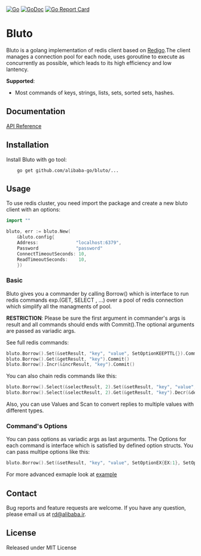 [![Go](https://github.com/alibaba-go/bluto/workflows/Go/badge.svg)](https://github.com/alibaba-go/bluto/actions)
[![GoDoc](https://pkg.go.dev/badge/github.com/alibaba-go/bluto?status.svg)](https://pkg.go.dev/github.com/alibaba-go/bluto?tab=doc)
[![Go Report Card](https://goreportcard.com/badge/github.com/alibaba-go/bluto)](https://goreportcard.com/report/github.com/alibaba-go/bluto)

# Bluto
Bluto is a golang implementation of redis client based on [Redigo](https://github.com/gomodule/redigo).The client manages a connection pool 
for each node, uses goroutine to execute as concurrently as possible, which leads 
to its high efficiency and low lantency.

**Supported**:
* Most commands of keys, strings, lists, sets, sorted sets, hashes.


## Documentation
[API Reference](https://pkg.go.dev/github.com/alibaba-go/bluto)

## Installation
Install Bluto with go tool:
```
    go get github.com/alibaba-go/bluto/...
```
    
## Usage
To use redis cluster, you need import the package and create a new bluto client
with an options:
```go
import ""

bluto, err := bluto.New(
    &bluto.config{
    Address:              "localhost:6379",
    Password              "password"
    ConnectTimeoutSeconds: 10,
    ReadTimeoutSeconds:    10,
    })
```

### Basic
Bluto gives you a commander by calling Borrow() which is interface to run redis commands exp.(GET, SELECT , ...) over a pool of redis connection which simplify all the managments of pool. 


**RESTRICTION**: Please be sure the first argument in commander's args is result and all commands should ends with Commit().The optional arguments are passed as variadic args.

See full redis commands: 

```go
bluto.Borrow().Set(&setResult, "key", "value", SetOptionKEEPTTL{}).Commit()
bluto.Borrow().Get(&getResult, "key").Commit()
bluto.Borrow().Incr(&incrResult, "key").Commit()
```
You can also chain redis commands like this:
```go
bluto.Borrow().Select(&selectResult, 2).Set(&setResult, "key", "value",SetOptionKEEPTTL{}).Incr(&incrResult, "key").Commit()
bluto.Borrow().Select(&selectResult, 2).Get(&getResult, "key").Decr(&decrResult, "key").Del(&delResult, "key").Commit()
```
Also, you can use Values and Scan to convert replies to multiple values with different types.

### Command's Options
You can pass options as variadic args as last arguments.
The Options for each command is interface which is satisfied by defined option structs.
You can pass multipe options like this:
```go
bluto.Borrow().Set(&setResult, "key", "value", SetOptionEX{EX:1}, SetOptionNX{}, SetOptionKEEPTTL{}).Commit()
```
For more advanced exmaple look at [example](https://pkg.go.dev/github.com/alibaba-go/bluto/commander#example-Commander.Set-optionSlice/)

## Contact
Bug reports and feature requests are welcome.
If you have any question, please email us at rd@alibaba.ir.

## License
Released under MIT License 
